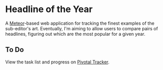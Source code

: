 # Headline of the Year

A [Meteor]-based web application for tracking the finest examples of the 
sub-editor's art. Eventually, I'm aiming to allow users to compare pairs of 
headlines, figuring out which are the most popular for a given year.

## To Do

View the task list and progress on [Pivotal Tracker][tracker].

  [meteor]: https://www.meteor.com/
  [tracker]: https://www.pivotaltracker.com/projects/1498768
